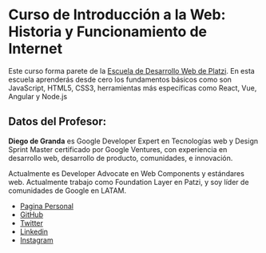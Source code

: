 # Curso de Introducción a la Web: Historia y Funcionamiento de Internet
Este curso forma parete de la [Escuela de Desarrollo Web de Platzi](https://platzi.com/web/).
En esta escuela aprenderás desde cero los fundamentos básicos como son JavaScript, HTML5, CSS3, herramientas más específicas como React, Vue, Angular y Node.js

## Datos del Profesor:
**Diego de Granda** es Google Developer Expert en Tecnologías web y Design Sprint Master certificado por Google Ventures, con experiencia en desarrollo web, desarrollo de producto, comunidades, e innovación.

Actualmente es Developer Advocate en Web Components y estándares web. Actualmente trabajo como Foundation Layer en Patzi, y soy líder de comunidades de Google en LATAM.

- [Pagina Personal](http://diegodegranda.me/)
- [GitHub](https://github.com/degranda)
- [Twitter](https://twitter.com/degranda10)
- [Linkedin](https://www.linkedin.com/in/diegodegranda/)
- [Instagram](https://www.instagram.com/degranda)
